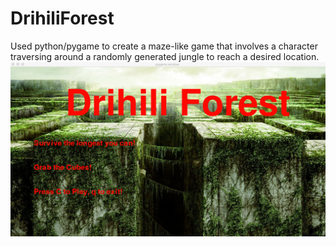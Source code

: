 # DrihiliForest
Used python/pygame to create a maze-like game that involves a character traversing around a randomly generated jungle to reach a desired location.
![](images/mainMenu.png)
